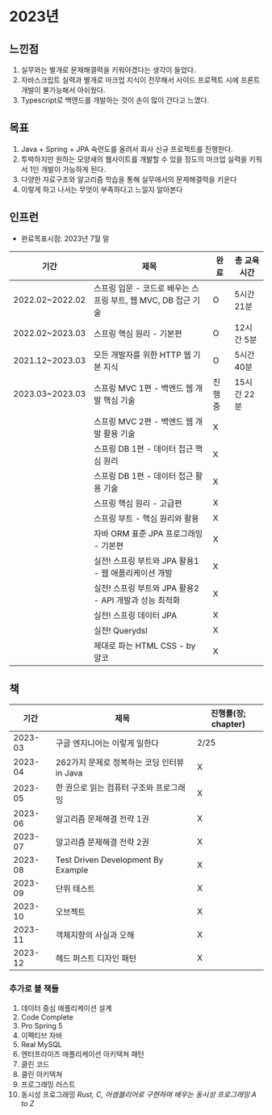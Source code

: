 # 2023년

## 느낀점

1. 실무와는 별개로 문제해결력을 키워야겠다는 생각이 들었다.
2. 자바스크립트 실력과 별개로 마크업 지식이 전무해서 사이드 프로젝트 시에 프론트 개발이 불가능해서 아쉬웠다.
3. Typescript로 백엔드를 개발하는 것이 손이 많이 간다고 느꼈다.

## 목표

1. Java + Spring + JPA 숙련도를 올려서 회사 신규 프로젝트를 진행한다.
2. 투박하지만 원하는 모양새의 웹사이트를 개발할 수 있을 정도의 마크업 실력을 키워서 1인 개발이 가능하게 된다.
3. 다양한 자료구조와 알고리즘 학습을 통해 실무에서의 문제해결력을 키운다
4. 이렇게 하고 나서는 무엇이 부족하다고 느낄지 알아본다

## 인프런

- 완료목표시점: 2023년 7월 말

| 기간              | 제목                                       | 완료  | 총 교육 시간  |
|-----------------|------------------------------------------|-----|----------|
| 2022.02~2022.02 | 스프링 입문 - 코드로 배우는 스프링 부트, 웹 MVC, DB 접근 기술 | O   | 5시간 21분  |
| 2022.02~2023.03 | 스프링 핵심 원리 - 기본편                          | O   | 12시간 5분  |
| 2021.12~2023.03 | 모든 개발자를 위한 HTTP 웹 기본 지식                  | O   | 5시간 40분  |
| 2023.03~2023.03 | 스프링 MVC 1편 - 백엔드 웹 개발 핵심 기술              | 진행중 | 15시간 22분 |
|                 | 스프링 MVC 2편 - 백엔드 웹 개발 활용 기술              | X   ||
|                 | 스프링 DB 1편 - 데이터 접근 핵심 원리                 | X   ||
|                 | 스프링 DB 1편 - 데이터 접근 활용 기술                 | X   ||
|                 | 스프링 핵심 원리 - 고급편                          | X   ||
|                 | 스프링 부트 - 핵심 원리와 활용                       | X   ||
|                 | 자바 ORM 표준 JPA 프로그래밍 - 기본편                | X   ||
|                 | 실전! 스프링 부트와 JPA 활용1 - 웹 애플리케이션 개발        | X   ||
|                 | 실전! 스프링 부트와 JPA 활용2 - API 개발과 성능 최적화     | X   ||
|                 | 실전! 스프링 데이터 JPA                          | X   ||
|                 | 실전! Querydsl                             | X   ||
|                 | 제대로 파는 HTML CSS - by 얄코                  | X   ||

## 책

| 기간      | 제목                                 | 진행률(장; chapter) |
|---------|------------------------------------|-----------------|
| 2023-03 | 구글 엔지니어는 이렇게 일한다                   | 2/25            |
| 2023-04 | 262가지 문제로 정복하는 코딩 인터뷰 in Java      | X               |
| 2023-05 | 한 권으로 읽는 컴퓨터 구조와 프로그래밍             | X               |
| 2023-06 | 알고리즘 문제해결 전략 1권                    | X               |
| 2023-07 | 알고리즘 문제해결 전략 2권                    | X               |
| 2023-08 | Test Driven Development By Example | X               |
| 2023-09 | 단위 테스트                             | X               |
| 2023-10 | 오브젝트                               | X               |
| 2023-11 | 객체지향의 사실과 오해                       | X               |
| 2023-12 | 헤드 퍼스트 디자인 패턴                      | X               |

### 추가로 볼 책들

1. 데이터 중심 애플리케이션 설계
2. Code Complete
3. Pro Spring 5
4. 이펙티브 자바
5. Real MySQL
6. 엔터프라이즈 애플리케이션 아키텍쳐 패턴
7. 클린 코드
8. 클린 아키텍쳐
9. 프로그래밍 러스트
10. 동시성 프로그래밍 *Rust, C, 어셈블리어로 구현하며 배우는 동시성 프로그래밍 A to Z*
